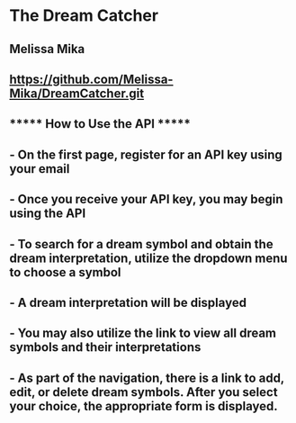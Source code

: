 
# The Dream Catcher
## Melissa Mika

## https://github.com/Melissa-Mika/DreamCatcher.git


## ***** How to Use the API *****
## - On the first page, register for an API key using your email
## - Once you receive your API key, you may begin using the API
## - To search for a dream symbol and obtain the dream interpretation, utilize the dropdown menu to choose a symbol
## - A dream interpretation will be displayed
## - You may also utilize the link to view all dream symbols and their interpretations
## - As part of the navigation, there is a link to add, edit, or delete dream symbols. After you select your choice, the appropriate form is displayed.
